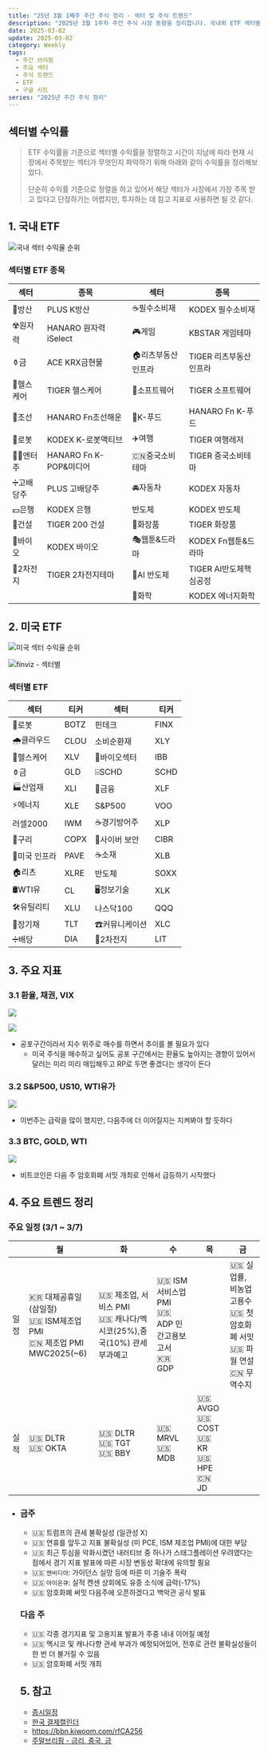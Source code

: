 ```yaml
---
title: "25년 3월 1째주 주간 주식 정리 - 섹터 및 주식 트랜드"
description: "2025년 3월 1주차 주간 주식 시장 동향을 정리합니다. 국내외 ETF 섹터별 수익률 순위와 주요 트렌드를 분석하여 투자 참고 자료로 활용합니다."
date: 2025-03-02
update: 2025-03-02
category: Weekly
tags:
  - 주간 브리핑
  - 주요 섹터
  - 주식 트랜드
  - ETF
  - 구글 시트
series: "2025년 주간 주식 정리"
---
```


## 섹터별 수익률

> ETF 수익률을 기준으로 섹터별 수익률을 정렬하고 시간이 지남에 따라 현재 시장에서 주목받는 섹터가 무엇인지 파악하기 위해 아래와 같이 수익률을 정리해보았다.
>
> 단순히 수익률 기준으로 정렬을 하고 있어서 해당 섹터가 시장에서 가장 주목 받고 있다고 단정하기는 어렵지만, 투자하는 데 참고 지표로 사용하면 될 것 같다.

## 1. 국내 ETF

![국내 섹터 수익율 순위](image-20250303144406567.png)

### 섹터별 ETF 종목

| **섹터** | **종목**               | **섹터**      | **종목**              |
| ---------- | ---------------------- | ----------------- | ---------------------- |
| 🔫방산      | PLUS K방산             | ☕️필수소비재       | KODEX 필수소비재       |
| ☢️원자력    | HANARO 원자력iSelect   | 🎮게임             | KBSTAR 게임테마        |
| ⚱️금        | ACE KRX금현물          | 🏠리츠부동산인프라 | TIGER 리츠부동산인프라 |
| 🏥헬스케어  | TIGER 헬스케어         | 💾소프트웨어       | TIGER 소프트웨어       |
| 🚢조선      | HANARO Fn조선해운      | 🍕K-푸드           | HANARO Fn K-푸드       |
| 🤖로봇      | KODEX K-로봇액티브     | ✈️여행             | TIGER 여행레저         |
| 👩‍🎤엔터주   | HANARO Fn K-POP&미디어 | 🇨🇳중국소비테마    | TIGER 중국소비테마     |
| ➗고배당주  | PLUS 고배당주          | 🚘자동차           | KODEX 자동차           |
| 💵은행      | KODEX 은행             | 반도체            | KODEX 반도체           |
| 🚧건설      | TIGER 200 건설         | 💄화장품           | TIGER 화장품           |
| 🧬바이오    | KODEX 바이오           | 🎭웹툰&드라마      | KODEX Fn웹툰&드라마    |
| 🪫2차전지   | TIGER 2차전지테마      | 🤖AI 반도체        | TIGER AI반도체핵심공정 |
|            |                        | 🧪화학             | KODEX 에너지화학       |

## 2. 미국 ETF

![미국 섹터 수익율 순위](image-20250303144431081.png)

![finviz - 섹터별](image-20250303144507580.png)

### 섹터별 ETF

| 섹터         | **티커** | **섹터**      | **티커** |
| ------------ | -------- | ------------- | -------- |
| 🤖로봇        | BOTZ     | 핀테크        | FINX     |
| 🌧️클라우드    | CLOU     | 소비순환재    | XLY      |
| 🏥헬스케어    | XLV      | 🧬바이오섹터   | IBB      |
| ⚱️금          | GLD      | ⌹SCHD         | SCHD     |
| 🏭산업재      | XLI      | 🏦금융         | XLF      |
| ⚡️에너지      | XLE      | S&P500        | VOO      |
| 러셀2000     | IWM      | ☕️경기방어주   | XLP      |
| 🔌구리        | COPX     | 🔐사이버 보안  | CIBR     |
| 🌉미국 인프라 | PAVE     | ☕️소재         | XLB      |
| 🏠리츠        | XLRE     | 반도체        | SOXX     |
| 🛢️WTI유       | CL       | 🖥️정보기술     | XLK      |
| 🛠️유틸리티    | XLU      | 나스닥100     | QQQ      |
| 📄장기채      | TLT      | ☎커뮤니케이션 | XLC      |
| ➗배당        | DIA      | 🪫2차전지      | LIT      |



## 3. 주요 지표

### 3.1 환율, 채권, VIX

![](image-20250303144937919.png)

![](image-20250303144950413.png)

- 공포구간이라서 지수 위주로 매수를 하면서 추이를 볼 필요가 있다
  - 미국 주식을 매수하고 싶어도 공포 구간에서는 환율도 높아지는 경향이 있어서 달러는 미리 미리 매입해두고 RP로 두면 좋겠다는 생각이 든다

### 3.2 S&P500, US10, WTI유가

![](image-20250303145003368.png)

- 이번주는 급락을 많이 했지만, 다음주에 더 이어질지는 지켜봐야 할 듯하다

### 3.3 BTC, GOLD, WTI

![](image-20250303145024624.png)

- 비트코인은 다음 주 암호화폐 서밋 개최로 인해서 급등하기 시작했다

## 4. 주요 트렌드 정리

### 주요 일정 (3/1 ~ 3/7)

|      | 월                                                           | 화                                                           | 수                                                      | 목                                                 | 금                                                           |
| ---- | ------------------------------------------------------------ | ------------------------------------------------------------ | ------------------------------------------------------- | -------------------------------------------------- | ------------------------------------------------------------ |
| 일정 | 🇰🇷 대체공휴일(삼일절)<br/>🇺🇸 ISM제조업PMI<br/>🇨🇳 제조업 PMI<br/>MWC2025(~6) | 🇺🇸 제조업, 서비스 PMI<br/>🇺🇸 캐나다/멕시코(25%),중국(10%) 관세 부과예고 | 🇺🇸 ISM서비스업 PMI<br/>🇺🇸 ADP 민간고용보고서<br/>🇰🇷 GDP |                                                    | 🇺🇸 실업률, 비농업 고용수<br/>🇺🇸 첫 암호화폐 서밋<br/>🇺🇸 파월 연설<br/>🇨🇳 무역수지 |
| 실적 | 🇺🇸 DLTR<br/>🇺🇸 OKTA                                          | 🇺🇸 DLTR<br/>🇺🇸 TGT<br/>🇺🇸 BBY                                | 🇺🇸 MRVL<br/>🇺🇸 MDB                                      | 🇺🇸 AVGO<br/>🇺🇸 COST<br/>🇺🇸 KR<br/>🇺🇸 HPE<br/>🇨🇳 JD |                                                              |

- ### **금주**

  - 🇺🇸 트럼프의 관세 불확실성 (일관성 X)
  - 🇺🇸 연휴를 앞두고 지표 불확실성 (미 PCE, ISM 제조업 PMI)에 대한 부담
  - 🇺🇸 최근 투심을 악화시켰던 내러티브 중 하나가 스태그플레이션 우려였다는 점에서 경기 지표 발표에 따른 시장 변동성 확대에 유의할 필요
  - 🇺🇸 `엔비디아`: 가이던스 실망 등에 따른 미 기술주 폭락
  - 🇺🇸 `아이온큐`: 실적 켄센 상회에도 유증 소식에 급락(-17%)
  - 🇺🇸 암호화폐 써밋 다음주에 오픈하겠다고 백악관 공식 발표

  ### **다음 주**

  - 🇺🇸 각종 경기지표 및 고용지표 발표가 주중 내내 이어질 예정
  - 🇺🇸 멕시코 및 캐나다향 관세 부과가 예정되어있어, 전후로 관련 불확실성들이 한 번 더 불거질 수 있음
  - 🇺🇸 암호화폐 서밋 개최

  

  ## 5. 참고

  - [증시일정](https://securities.miraeasset.com/hkr/hkr1003/n13.do)
  - [한국 결제캘린더](https://kr.investing.com/economic-calendar/)
  - https://bbn.kiwoom.com/rfCA256
  - [주말브리핑 - 금리, 중국, 금](https://contents.premium.naver.com/hsacademy/hsacademy1/contents/250216155810859os)
